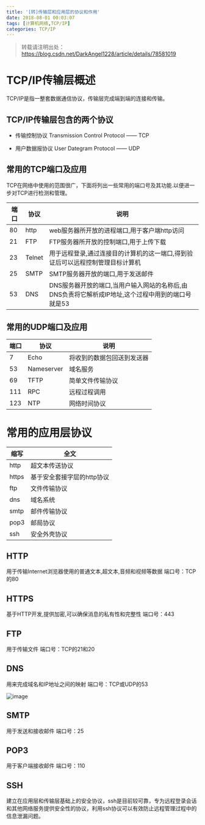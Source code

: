 ```yaml
---
title: '[转]传输层和应用层的协议和作用'
date: 2018-08-01 00:03:07
tags: [计算机网络,TCP/IP]
categories: TCP/IP
---
```


> 转载请注明出处：https://blog.csdn.net/DarkAngel1228/article/details/78581019

# TCP/IP传输层概述

TCP/IP是指一整套数据通信协议，传输层完成端到端的连接和传输。

## TCP/IP传输层包含的两个协议

- 传输控制协议
Transmission Control Protocol —— TCP

- 用户数据报协议
User Dategram Protocol —— UDP

## 常用的TCP端口及应用

TCP在网络中使用的范围很广，下面将列出一些常用的端口号及其功能.以便进一步对TCP进行检测和管理。

| 端口 | 协议 | 说明 |
| ---- | ---- | ---- |
| 80 | http | web服务器所开放的进程端口,用于客户端http访问 |
| 21 | FTP | FTP服务器所开放的控制端口,用于上传下载 |
| 23 | Telnet | 用于远程登录,通过连接目的计算机的这一端口,得到验证后可以远程控制管理目标计算机 |
| 25 | SMTP | SMTP服务器开放的端口,用于发送邮件 |
| 53 | DNS | DNS服务器开放的端口,当用户输入网站的名称后,由DNS负责将它解析成IP地址,这个过程中用到的端口号就是53 |

## 常用的UDP端口及应用

| 端口 | 协议 | 说明 |
| ---- | ---- | ---- |
| 7 | Echo | 将收到的数据包回送到发送器 |
| 53 | Nameserver | 域名服务 |
| 69 | TFTP | 简单文件传输协议 |
| 111 | RPC | 远程过程调用 |
| 123 | NTP | 网络时间协议 |

# 常用的应用层协议

| 缩写  | 全文 |
| ---- | ---- |
| http | 超文本传送协议 |
| https | 基于安全套接字层的http协议 |
| ftp | 文件传输协议 |
| dns | 域名系统 |
| smtp | 邮件传输协议 |
| pop3 | 邮局协议 |
| ssh | 安全外壳协议 |

## HTTP

用于传输Internet浏览器使用的普通文本,超文本,音频和视频等数据 
端口号：TCP的80

## HTTPS

基于HTTP开发,提供加密,可以确保消息的私有性和完整性 
端口号：443

## FTP

用于传输文件 
端口号：TCP的21和20

## DNS

用来完成域名和IP地址之间的映射 
端口号：TCP或UDP的53

![image](http://pcrioz2ch.bkt.clouddn.com/network/DNS.png)

## SMTP

用于发送和接收邮件 
端口号：25

## POP3

用于客户端接收邮件 
端口号：110

## SSH

建立在应用层和传输层基础上的安全协议，ssh是目前较可靠，专为远程登录会话和其他网络服务提供安全性的协议，利用ssh协议可以有效防止远程管理过程中的信息泄漏问题。